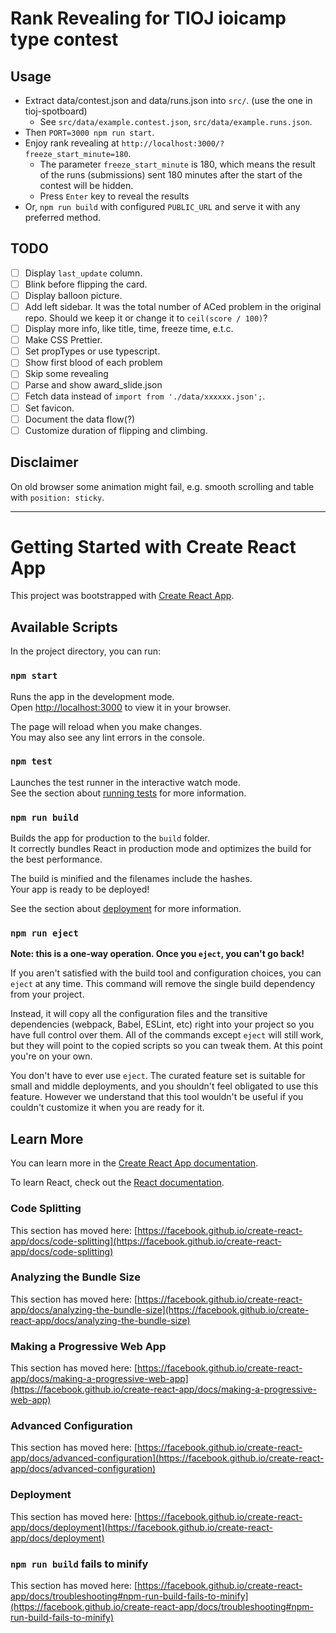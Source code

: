 # Rank Revealing for TIOJ ioicamp type contest

## Usage
- Extract data/contest.json and data/runs.json into `src/`. (use the one in tioj-spotboard)
    - See `src/data/example.contest.json`, `src/data/example.runs.json`.
- Then `PORT=3000 npm run start`.
- Enjoy rank revealing at `http://localhost:3000/?freeze_start_minute=180`.
  - The parameter `freeze_start_minute` is 180, which means the result of
      the runs (submissions) sent 180 minutes after the start of the contest
      will be hidden.
  - Press `Enter` key to reveal the results
- Or, `npm run build` with configured `PUBLIC_URL` and serve it with any preferred method.

## TODO
- [ ] Display `last_update` column.
- [ ] Blink before flipping the card.
- [ ] Display balloon picture.
- [ ] Add left sidebar.
      It was the total number of ACed problem in the original repo.
      Should we keep it or change it to `ceil(score / 100)`?
- [ ] Display more info, like title, time, freeze time, e.t.c.
- [ ] Make CSS Prettier.
- [ ] Set propTypes or use typescript.
- [ ] Show first blood of each problem
- [ ] Skip some revealing
- [ ] Parse and show award_slide.json
- [ ] Fetch data instead of `import from './data/xxxxxx.json';`.
- [ ] Set favicon.
- [ ] Document the data flow(?)
- [ ] Customize duration of flipping and climbing.

## Disclaimer
On old browser some animation might fail, e.g. smooth scrolling and table with `position: sticky`.

------

# Getting Started with Create React App

This project was bootstrapped with [Create React App](https://github.com/facebook/create-react-app).

## Available Scripts

In the project directory, you can run:

### `npm start`

Runs the app in the development mode.\
Open [http://localhost:3000](http://localhost:3000) to view it in your browser.

The page will reload when you make changes.\
You may also see any lint errors in the console.

### `npm test`

Launches the test runner in the interactive watch mode.\
See the section about [running tests](https://facebook.github.io/create-react-app/docs/running-tests) for more information.

### `npm run build`

Builds the app for production to the `build` folder.\
It correctly bundles React in production mode and optimizes the build for the best performance.

The build is minified and the filenames include the hashes.\
Your app is ready to be deployed!

See the section about [deployment](https://facebook.github.io/create-react-app/docs/deployment) for more information.

### `npm run eject`

**Note: this is a one-way operation. Once you `eject`, you can't go back!**

If you aren't satisfied with the build tool and configuration choices, you can `eject` at any time. This command will remove the single build dependency from your project.

Instead, it will copy all the configuration files and the transitive dependencies (webpack, Babel, ESLint, etc) right into your project so you have full control over them. All of the commands except `eject` will still work, but they will point to the copied scripts so you can tweak them. At this point you're on your own.

You don't have to ever use `eject`. The curated feature set is suitable for small and middle deployments, and you shouldn't feel obligated to use this feature. However we understand that this tool wouldn't be useful if you couldn't customize it when you are ready for it.

## Learn More

You can learn more in the [Create React App documentation](https://facebook.github.io/create-react-app/docs/getting-started).

To learn React, check out the [React documentation](https://reactjs.org/).

### Code Splitting

This section has moved here: [https://facebook.github.io/create-react-app/docs/code-splitting](https://facebook.github.io/create-react-app/docs/code-splitting)

### Analyzing the Bundle Size

This section has moved here: [https://facebook.github.io/create-react-app/docs/analyzing-the-bundle-size](https://facebook.github.io/create-react-app/docs/analyzing-the-bundle-size)

### Making a Progressive Web App

This section has moved here: [https://facebook.github.io/create-react-app/docs/making-a-progressive-web-app](https://facebook.github.io/create-react-app/docs/making-a-progressive-web-app)

### Advanced Configuration

This section has moved here: [https://facebook.github.io/create-react-app/docs/advanced-configuration](https://facebook.github.io/create-react-app/docs/advanced-configuration)

### Deployment

This section has moved here: [https://facebook.github.io/create-react-app/docs/deployment](https://facebook.github.io/create-react-app/docs/deployment)

### `npm run build` fails to minify

This section has moved here: [https://facebook.github.io/create-react-app/docs/troubleshooting#npm-run-build-fails-to-minify](https://facebook.github.io/create-react-app/docs/troubleshooting#npm-run-build-fails-to-minify)
